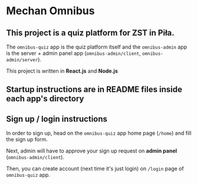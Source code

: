 # Mechan Omnibus

## This project is a quiz platform for **ZST in Piła**.

The `omnibus-quiz` app is the quiz platform itself and the `omnibus-admin` app is the server + admin panel app (`omnibus-admin/client`, `omnibus-admin/server`).

This project is written in **React.js** and **Node.js**

## Startup instructions are in **README files** inside each app's directory

## Sign up / login instructions

In order to sign up, head on the `omnibus-quiz` app home page (`/home`) and fill the sign up form.

Next, admin will have to approve your sign up request on **admin panel** (`omnibus-admin/client`).

Then, you can create account (next time it's just login) on `/login` page of `omnibus-quiz` app.
